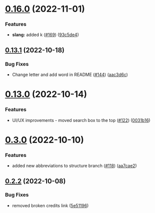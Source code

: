 # [0.16.0](https://github.com/Njong392/Abbreve/compare/v0.13.1...v0.16.0) (2022-11-01)


### Features

* **slang:** added k ([#169](https://github.com/Njong392/Abbreve/issues/169)) ([93c5de4](https://github.com/Njong392/Abbreve/commit/93c5de4d8220e988c419c54140bea3e753f7700b))



## [0.13.1](https://github.com/Njong392/Abbreve/compare/v0.13.0...v0.13.1) (2022-10-18)


### Bug Fixes

* Change letter and add word in README ([#144](https://github.com/Njong392/Abbreve/issues/144)) ([aac3d6c](https://github.com/Njong392/Abbreve/commit/aac3d6c6533044dfc8d82d7c4a945a7c8c1f042f))



# [0.13.0](https://github.com/Njong392/Abbreve/compare/v0.3.0...v0.13.0) (2022-10-14)


### Features

* UI/UX improvements - moved search box to the top ([#122](https://github.com/Njong392/Abbreve/issues/122)) ([0031b16](https://github.com/Njong392/Abbreve/commit/0031b160f91cc3906d9fd6ed91bed6f66141276a))



# [0.3.0](https://github.com/Njong392/Abbreve/compare/v0.2.2...v0.3.0) (2022-10-10)


### Features

* added new abbreviations to structure branch ([#118](https://github.com/Njong392/Abbreve/issues/118)) ([aa7cae2](https://github.com/Njong392/Abbreve/commit/aa7cae2c0936caf44eb9785304321703a4cd9aad))



## [0.2.2](https://github.com/Njong392/Abbreve/compare/v0.2.1...v0.2.2) (2022-10-08)


### Bug Fixes

* removed broken credits link ([5e51196](https://github.com/Njong392/Abbreve/commit/5e51196da3b473198b54b8a00950c6a6386dd6a9))




